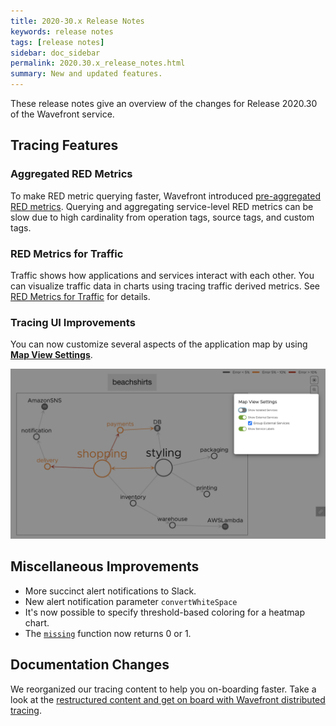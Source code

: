 ```yaml
---
title: 2020-30.x Release Notes
keywords: release notes
tags: [release notes]
sidebar: doc_sidebar
permalink: 2020.30.x_release_notes.html
summary: New and updated features.
---
```


These release notes give an overview of the changes for Release 2020.30 of the Wavefront service.

<!-- ## OpenTelemetry Support in Wavefront

OpenTracing and OpenCensus have merged to form OpenTelemetry. You can use OpenTelemetry to send metrics or traces to Wavefront using the Prometheus, Jaeger, or Zipkin integration. See [OpenTelemetry]() for details.-->

## Tracing Features

### Aggregated RED Metrics

To make RED metric querying faster, Wavefront introduced [pre-aggregated RED metrics](/trace_data_details.html#aggregated-red-metrics).  Querying and aggregating service-level RED metrics can be slow due to high cardinality from operation tags, source tags, and custom tags.

### RED Metrics for Traffic

Traffic shows how applications and services interact with each other. You can visualize traffic data in charts using tracing traffic derived metrics. See [RED Metrics for Traffic](trace_data_details.html#red-metrics-for-traffic) for details.

### Tracing UI Improvements
You can now customize several aspects of the application map by using [**Map View Settings**](tracing_ui_overview.html#appmap).

![tracing application map settings user interface](images/tracing_applincation_map_settings_release_notes.png)

## Miscellaneous Improvements

* More succinct alert notifications to Slack.
* New alert notification parameter `convertWhiteSpace`
* It's now possible to specify threshold-based coloring for a heatmap chart.
* The [`missing`](ts_missing.html) function now returns 0 or 1.


## Documentation Changes

We reorganized our tracing content to help you on-boarding faster. Take a look at the [restructured content and get on board with Wavefront distributed tracing](tracing_basics.html).
